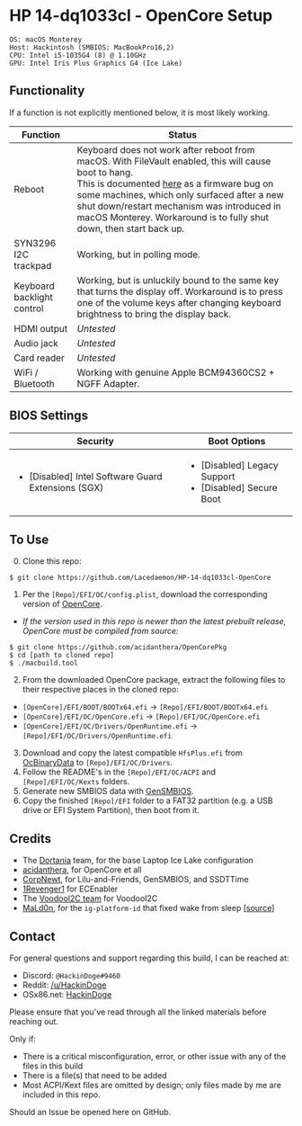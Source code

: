 # HP 14-dq1033cl - OpenCore Setup

```
OS: macOS Monterey
Host: Hackintosh (SMBIOS: MacBookPro16,2)
CPU: Intel i5-1035G4 (8) @ 1.10GHz
GPU: Intel Iris Plus Graphics G4 (Ice Lake)
```

## Functionality

If a function is not explicitly mentioned below, it is most likely working.

|Function|Status|
|--------|------|
|Reboot|Keyboard does not work after reboot from macOS. With FileVault enabled, this will cause boot to hang. <br/> This is documented [here](https://github.com/acidanthera/bugtracker/issues/1838) as a firmware bug on some machines, which only surfaced after a new shut down/restart mechanism was introduced in macOS Monterey. Workaround is to fully shut down, then start back up.|
|SYN3296 I2C trackpad|Working, but in polling mode.|
|Keyboard backlight control|Working, but is unluckily bound to the same key that turns the display off. Workaround is to press one of the volume keys after changing keyboard brightness to bring the display back.|
|HDMI output|*Untested*|
|Audio jack|*Untested*|
|Card reader|*Untested*|
|WiFi / Bluetooth|Working with genuine Apple BCM94360CS2 + NGFF Adapter.|

## BIOS Settings

|Security|Boot Options|
|------|--------|
|<ul><li>[Disabled] Intel Software Guard Extensions (SGX)</li></ul>|<ul><li>[Disabled] Legacy Support</li><li>[Disabled] Secure Boot</li></ul>|

## To Use

0. Clone this repo:

```shell
$ git clone https://github.com/Lacedaemon/HP-14-dq1033cl-OpenCore
```

1. Per the `[Repo]/EFI/OC/config.plist`, download the corresponding version of [OpenCore](https://github.com/acidanthera/OpenCorePkg/releases).
 * *If the version used in this repo is newer than the latest prebuilt release, OpenCore must be compiled from source:*

 ```shell
$ git clone https://github.com/acidanthera/OpenCorePkg
$ cd [path to cloned repo]
$ ./macbuild.tool
 ```

2. From the downloaded OpenCore package, extract the following files to their respective places in the cloned repo:
 * `[OpenCore]/EFI/BOOT/BOOTx64.efi` -> `[Repo]/EFI/BOOT/BOOTx64.efi`
 * `[OpenCore]/EFI/OC/OpenCore.efi` -> `[Repo]/EFI/OC/OpenCore.efi`
 * `[OpenCore]/EFI/OC/Drivers/OpenRuntime.efi` -> `[Repo]/EFI/OC/Drivers/OpenRuntime.efi`

3. Download and copy the latest compatible `HfsPlus.efi` from [OcBinaryData](https://github.com/acidanthera/OcBinaryData/blob/master/Drivers/HfsPlus.efi) to `[Repo]/EFI/OC/Drivers`.
4. Follow the README's in the `[Repo]/EFI/OC/ACPI` and `[Repo]/EFI/OC/Kexts` folders.
5. Generate new SMBIOS data with [GenSMBIOS](https://github.com/corpnewt/GenSMBIOS).
6. Copy the finished `[Repo]/EFI` folder to a FAT32 partition (e.g. a USB drive or EFI System Partition), then boot from it.

## Credits

* The [Dortania](https://github.com/dortania) team, for the base Laptop Ice Lake configuration
* [acidanthera](https://github.com/acidanthera), for OpenCore et all
* [CorpNewt](https://github.com/CorpNewt), for Lilu-and-Friends, GenSMBIOS, and SSDTTime
* [1Revenger1](https://github.com/1Revenger1) for ECEnabler
* The [VoodooI2C team](https://github.com/VoodooI2C) for VoodooI2C
* [MaLd0n](https://www.olarila.com/profile/2-mald0n/), for the `ig-platform-id` that fixed wake from sleep [[source](https://www.olarila.com/topic/15193-sleephibernate-not-working-on-ice-lake-big-sur-i3-1005g1/#comment-148440)]

## Contact

For general questions and support regarding this build, I can be reached at:

* Discord: `@HackinDoge#9460`
* Reddit: [/u/HackinDoge](https://reddit.com/u/HackinDoge)
* OSx86.net: [HackinDoge](https://www.osx86.net/profile/345012-hackindoge/)

Please ensure that you've read through all the linked materials before reaching out.

Only if:

* There is a critical misconfiguration, error, or other issue with any of the files in this build
* There is a file(s) that need to be added
 * Most ACPI/Kext files are omitted by design; only files made by me are included in this repo.

Should an Issue be opened here on GitHub.

